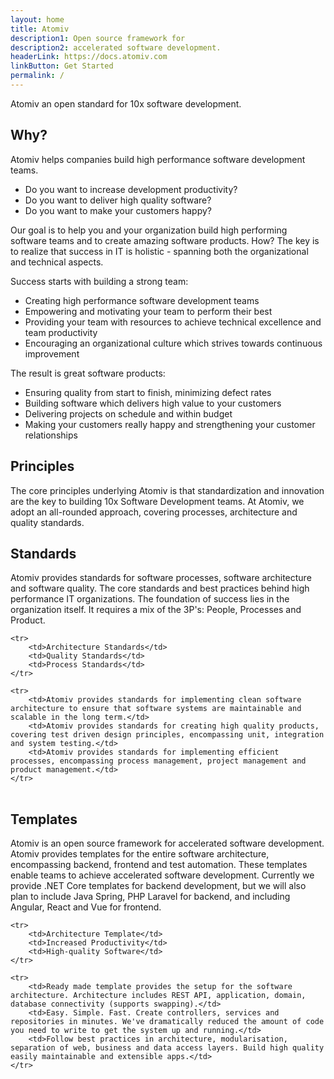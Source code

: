 ```yaml
---
layout: home
title: Atomiv
description1: Open source framework for
description2: accelerated software development.
headerLink: https://docs.atomiv.com
linkButton: Get Started
permalink: /
---
```





<article>

</article>

Atomiv an open standard for 10x software development.

## Why?

Atomiv helps companies build high performance software development teams.

* Do you want to increase development productivity?
* Do you want to deliver high quality software?
* Do you want to make your customers happy?

Our goal is to help you and your organization build high performing software teams and to create amazing software products. How? The key is to realize that success in IT is holistic - spanning both the organizational and technical aspects.

Success starts with building a strong team:

* Creating high performance software development teams
* Empowering and motivating your team to perform their best
* Providing your team with resources to achieve technical excellence and team productivity
* Encouraging an organizational culture which strives towards continuous improvement

The result is great software products:

* Ensuring quality from start to finish, minimizing defect rates
* Building software which delivers high value to your customers
* Delivering projects on schedule and within budget
* Making your customers really happy and strengthening your customer relationships


## Principles

The core principles underlying Atomiv is that standardization and innovation are the key to building 10x Software Development teams. At Atomiv, we adopt an all-rounded approach, covering processes, architecture and quality standards.

## Standards

Atomiv provides standards for software processes, software architecture and software quality. The core standards and best practices behind high performance IT organizations. The foundation of success lies in the organization itself. It requires a mix of the 3P's: People, Processes and Product.

<table>

	<tr>
		<td>Architecture Standards</td>
		<td>Quality Standards</td>
		<td>Process Standards</td>
	</tr>

	<tr>
		<td>Atomiv provides standards for implementing clean software architecture to ensure that software systems are maintainable and scalable in the long term.</td>
		<td>Atomiv provides standards for creating high quality products, covering test driven design principles, encompassing unit, integration and system testing.</td>
		<td>Atomiv provides standards for implementing efficient processes, encompassing process management, project management and product management.</td>
	</tr>

</table>

<!-- TODO: Insert links from headings to navbar: Architecture, Quality, Process -->

## Templates

Atomiv is an open source framework for accelerated software development. Atomiv provides templates for the entire software architecture, encompassing backend, frontend and test automation. These templates enable teams to achieve accelerated software development. Currently we provide .NET Core templates for backend development, but we will also plan to include Java Spring, PHP Laravel for backend, and including Angular, React and Vue for frontend.

<table>

	<tr>
		<td>Architecture Template</td>
		<td>Increased Productivity</td>
		<td>High-quality Software</td>
	</tr>

	<tr>
		<td>Ready made template provides the setup for the software architecture. Architecture includes REST API, application, domain, database connectivity (supports swapping).</td>
		<td>Easy. Simple. Fast. Create controllers, services and repositories in minutes. We've dramatically reduced the amount of code you need to write to get the system up and running.</td>
		<td>Follow best practices in architecture, modularisation, separation of web, business and data access layers. Build high quality easily maintainable and extensible apps.</td>
	</tr>

</table>

<!-- TODO: VC: Link to Docs for Getting started page -->


<!-- TODO: VC: DELETE -->

<!--

<h2>Recent Articles</h2>

<ul>

{% for post in site.posts reversed %}
<li><a href="{{ site.url }}{{ post.url }}">{{ post.title }}</a></li>
{% endfor %}

</ul>

-->